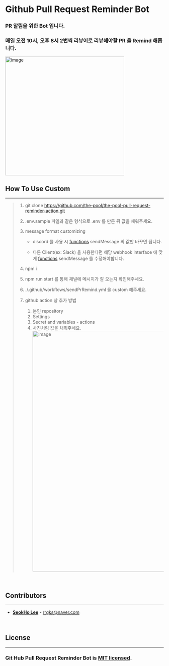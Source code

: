 # Github Pull Request Reminder Bot

### PR 알림을 위한 Bot 입니다.

### 매일 오전 10시, 오후 8시 2번씩 리뷰어로 리뷰해야할 PR 을 Remind 해줍니다.

<img width="378" alt="image" src="https://user-images.githubusercontent.com/46591459/236627823-768a2d51-6bff-4971-a073-cc9f69455611.png">

<br/>

## How To Use Custom

---

> 1. git clone https://github.com/the-pool/the-pool-pull-request-reminder-action.git
> 2. .env.sample 파일과 같은 형식으로 .env 를 만든 뒤 값을 채워주세요.
> 3. message format customizing
>
>    - discord 를 사용 시 [functions](./src/functions.ts) sendMessage 의 값만 바꾸면 됩니다.
>
>    - 다른 Client(ex: Slack) 을 사용한다면 해당 webhook interface 에 맞게 [functions](./src/functions.ts) sendMessage 를 수정해야합니다.
>
> 4. npm i
> 5. npm run start 를 통해 채널에 메시지가 잘 오는지 확인해주세요.
> 6. ./.github/workflows/sendPrRemind.yml 을 custom 해주세요.
> 7. github action 상 추가 방법
>    1. 본인 repository
>    2. Settings
>    3. Secret and variables - actions
>    4. 사진처럼 값을 채워주세요.<img width="766" alt="image" src="https://user-images.githubusercontent.com/46591459/236629544-b1054a4d-c7e0-4693-8612-bc4e0f95d2f0.png">

<br/>

## **Contributors**

---

- [**SeokHo Lee**](https:github.com/rrgks6221) - <rrgks@naver.com>

<br/>

## **License**

---

### Git Hub Pull Request Reminder Bot is [MIT licensed](LICENSE).
